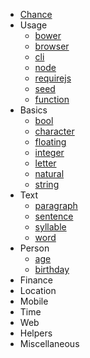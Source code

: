 * [Chance](intro.md)
* Usage
  * [bower](usage/bower.md)
  * [browser](usage/browser.md)
  * [cli](usage/cli.md)
  * [node](usage/node.md)
  * [requirejs](usage/requirejs.md)
  * [seed](usage/seed.md)
  * [function](usage/function.md)
* Basics
  * [bool](basics/bool.md)
  * [character](basics/character.md)
  * [floating](basics/floating.md)
  * [integer](basics/integer.md)
  * [letter](basics/letter.md)
  * [natural](basics/natural.md)
  * [string](basics/string.md)
* Text
  * [paragraph](text/paragraph.md)
  * [sentence](text/sentence.md)
  * [syllable](text/syllable.md)
  * [word](text/word.md)
* Person
  * [age](person/age.md)
  * [birthday](person/birthday.md)
* Finance
* Location
* Mobile
* Time
* Web
* Helpers
* Miscellaneous

